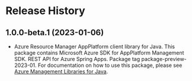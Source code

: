 # Release History

## 1.0.0-beta.1 (2023-01-06)

- Azure Resource Manager AppPlatform client library for Java. This package contains Microsoft Azure SDK for AppPlatform Management SDK. REST API for Azure Spring Apps. Package tag package-preview-2023-01. For documentation on how to use this package, please see [Azure Management Libraries for Java](https://aka.ms/azsdk/java/mgmt).
